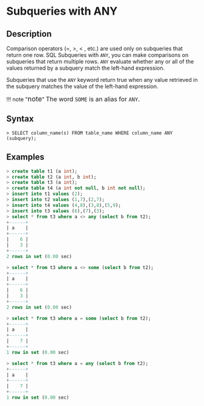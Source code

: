 # **Subqueries with ANY**

## **Description**

Comparison operators (=, >, < , etc.) are used only on subqueries that return one row. SQL Subqueries with `ANY`, you can make comparisons on subqueries that return multiple rows. `ANY` evaluate whether any or all of the values returned by a subquery match the left-hand expression.

Subqueries that use the `ANY` keyword return true when any value retrieved in the subquery matches the value of the left-hand expression.

!!! note  "<font size=4>note</font>"
    <font size=3>The word `SOME` is an alias for `ANY`.</font>

## **Syntax**

```
> SELECT column_name(s) FROM table_name WHERE column_name ANY (subquery);
```

## **Examples**

```sql
> create table t1 (a int);
> create table t2 (a int, b int);
> create table t3 (a int);
> create table t4 (a int not null, b int not null);
> insert into t1 values (2);
> insert into t2 values (1,7),(2,7);
> insert into t4 values (4,8),(3,8),(5,9);
> insert into t3 values (6),(7),(3);
> select * from t3 where a <> any (select b from t2);
+------+
| a    |
+------+
|    6 |
|    3 |
+------+
2 rows in set (0.00 sec)

> select * from t3 where a <> some (select b from t2);
+------+
| a    |
+------+
|    6 |
|    3 |
+------+
2 rows in set (0.00 sec)

> select * from t3 where a = some (select b from t2);
+------+
| a    |
+------+
|    7 |
+------+
1 row in set (0.00 sec)

> select * from t3 where a = any (select b from t2);
+------+
| a    |
+------+
|    7 |
+------+
1 row in set (0.00 sec)
```
